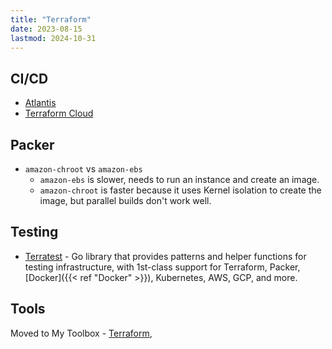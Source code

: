 ```yaml
---
title: "Terraform"
date: 2023-08-15
lastmod: 2024-10-31
---
```

## CI/CD
- [Atlantis](https://www.runatlantis.io/)
- [Terraform Cloud](https://cloud.hashicorp.com/products/terraform)


## Packer
- `amazon-chroot` vs `amazon-ebs`
    - `amazon-ebs` is slower, needs to run an instance and create an image.
    - `amazon-chroot` is faster because it uses Kernel isolation to create the image, but parallel builds don't work well.

## Testing
- [Terratest](https://terratest.gruntwork.io/) - Go library that provides patterns and helper functions for testing infrastructure, with 1st-class support for Terraform, Packer, [Docker]({{< ref "Docker" >}}), Kubernetes, AWS, GCP, and more.

## Tools
Moved to My Toolbox - [Terraform](https://toolbox.cezimbra.me/lists/terraform/),
